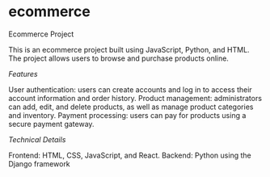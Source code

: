 # ecommerce


Ecommerce Project

This is an ecommerce project built using JavaScript, Python, and HTML. The project allows users to browse and purchase products online.

*Features*

User authentication: users can create accounts and log in to access their account information and order history.
Product management: administrators can add, edit, and delete products, as well as manage product categories and inventory.
Payment processing: users can pay for products using a secure payment gateway.

*Technical Details*

Frontend: HTML, CSS, JavaScript, and React.
Backend: Python using the Django framework
